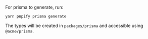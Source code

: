 For prisma to generate, run:

```shell
yarn pnpify prisma generate
```

The types will be created in `packages/prisma` and accessible using `@acme/prisma`.
